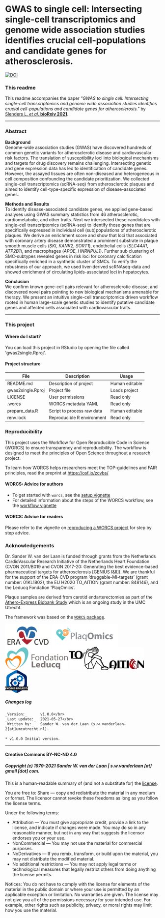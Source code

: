 GWAS to single cell: Intersecting single-cell transcriptomics and genome wide association studies identifies crucial cell-populations and candidate genes for atherosclerosis.
===========================================================

[![DOI](https://zenodo.org/badge/283594863.svg)](https://zenodo.org/badge/latestdoi/283594863)

### This readme
This readme accompanies the paper _"GWAS to single cell: Intersecting single-cell transcriptomics and genome wide association studies identifies crucial cell-populations and candidate genes for atherosclerosis."_ by [Slenders L. *et al*. **bioRxiv 2021**]().

--------------

### Abstract
<!-- Please add a brief introduction to explain what the project is about    -->

**Background**<br/>
Genome-wide association studies (GWAS) have discovered hundreds of common genetic variants for atherosclerotic disease and cardiovascular risk factors. The translation of susceptibility loci into biological mechanisms and targets for drug discovery remains challenging. Intersecting genetic and gene expression data has led to identification of candidate genes. However, the assayed tissues are often non-diseased and heterogeneous in cell composition confounding the candidate prioritization. We collected single-cell transcriptomics (scRNA-seq) from atherosclerotic plaques and aimed to identify cell-type-specific expression of disease-associated genes. 

**Methods and Results**<br/>
To identify disease-associated candidate genes, we applied gene-based analyses using GWAS summary statistics from 46 atherosclerotic, cardiometabolic, and other traits. Next we intersected these candidates with single-cell transcriptomics (scRNA-seq) to identify those genes that are specifically expressed in individual cell (sub)populations of atherosclerotic plaques. We derive an enrichment score and show that loci that associated with coronary artery disease demonstrated a prominent substrate in plaque smooth muscle cells (_SKI_, _KANK2_, _SORT1_), endothelial cells (_SLC44A1_, _ATP2B1_), and macrophages (_APOE_, _HNRNPUL1_). Further sub clustering of SMC-subtypes revealed genes in risk loci for coronary calcification specifically enriched in a synthetic cluster of SMCs. To verify the robustness of our approach, we used liver-derived scRNAseq-data and showed enrichment of circulating lipids-associated loci in hepatocytes. 

**Conclusion**<br/>
We confirm known gene-cell pairs relevant for atherosclerotic disease, and discovered novel pairs pointing to new biological mechanisms amenable for therapy. We present an intuitive single-cell transcriptomics driven workflow rooted in human large-scale genetic studies to identify putative candidate genes and affected cells associated with cardiovascular traits.

<!-- ![**Figure 1: An intuitive single-cell transcriptomics driven workflow using human genetics to identify cardiovascular candidate genes and relevant cells.** Adapted from [Slenders L. *et al*. **bioRxiv 2021**]()](figures/Figure1.png) -->


--------------

### This project

#### Where do I start?

You can load this project in RStudio by opening the file called 'gwas2single.Rproj'.

#### Project structure

<!--  You can add rows to this table, using "|" to separate columns.         -->
File              | Description                | Usage         
----------------- | -------------------------- | --------------
README.md         | Description of project     | Human editable
gwas2single.Rproj | Project file               | Loads project 
LICENSE           | User permissions           | Read only     
.worcs            | WORCS metadata YAML        | Read only     
prepare_data.R    | Script to process raw data | Human editable
renv.lock         | Reproducible R environment | Read only     

<!--  You can consider adding the following to this file:                    -->
<!--  * A citation reference for your project                                -->
<!--  * Contact information for questions/comments                           -->
<!--  * How people can offer to contribute to the project                    -->
<!--  * A contributor code of conduct, https://www.contributor-covenant.org/ -->

### Reproducibility

This project uses the Workflow for Open Reproducible Code in Science (WORCS) to
ensure transparency and reproducibility. The workflow is designed to meet the
principles of Open Science throughout a research project. 

To learn how WORCS helps researchers meet the TOP-guidelines and FAIR principles,
read the preprint at https://osf.io/zcvbs/

#### WORCS: Advice for authors

* To get started with `worcs`, see the [setup vignette](https://cjvanlissa.github.io/worcs/articles/setup.html)
* For detailed information about the steps of the WORCS workflow, see the [workflow vignette](https://cjvanlissa.github.io/worcs/articles/workflow.html)

#### WORCS: Advice for readers

Please refer to the vignette on [reproducing a WORCS project]() for step by step advice.
<!-- If your project deviates from the steps outlined in the vignette on     -->
<!-- reproducing a WORCS project, please provide your own advice for         -->
<!-- readers here.                                                           -->

### Acknowledgements

Dr. Sander W. van der Laan is funded through grants from the Netherlands CardioVascular Research Initiative of the Netherlands Heart Foundation (CVON 2011/B019 and CVON 2017-20: Generating the best evidence-based pharmaceutical targets for atherosclerosis [GENIUS I&II]). We are thankful for the support of the ERA-CVD program ‘druggable-MI-targets’ (grant number: 01KL1802), the EU H2020 TO_AITION (grant number: 848146), and the Leducq Fondation ‘PlaqOmics’.

Plaque samples are derived from carotid endarterectomies as part of the [Athero-Express Biobank Study](http:www/atheroexpress.nl) which is an ongoing study in the UMC Utrecht.

The framework was based on the [`WORCS` package](https://osf.io/zcvbs/).

<a href='https://www.era-cvd.eu'><img src='images/ERA_CVD_Logo_CMYK.png' align="center" height="75" /></a> <a href='https://www.plaqomics.com'><img src='images/leducq-logo-large.png' align="center" height="75" /></a> <a href='https://www.fondationleducq.org'><img src='images/leducq-logo-small.png' align="center" height="75" /></a> <a href='https://www.to-aition.eu'><img src='images/to_aition_logo.png' align="center" height="75" /></a> <a href='https://osf.io/zcvbs/'><img src='images/worcs_icon.png' align="center" height="75" /></a>

##### Changes log
    
    _Version:_      v1.0.0</br>
    _Last update:_  2021-05-27</br>
    _Written by:_   Sander W. van der Laan (s.w.vanderlaan-2[at]umcutrecht.nl).
    
    * v1.0.0 Initial version. 

--------------

#### Creative Commons BY-NC-ND 4.0
##### Copyright (c) 1979-2021 Sander W. van der Laan | s.w.vanderlaan [at] gmail [dot] com.

This is a human-readable summary of (and not a substitute for) the [license](LICENSE). 

You are free to: 
Share — copy and redistribute the material in any medium or format. The licensor cannot revoke these freedoms as long as you follow the license terms.

Under the following terms: 
- Attribution — You must give appropriate credit, provide a link to the license, and indicate if changes were made. You may do so in any reasonable manner, but not in any way that suggests the licensor endorses you or your use. 
- NonCommercial — You may not use the material for commercial purposes. 
- NoDerivatives — If you remix, transform, or build upon the material, you may not distribute the modified material. 
- No additional restrictions — You may not apply legal terms or technological measures that legally restrict others from doing anything the license permits.

Notices: 
You do not have to comply with the license for elements of the material in the public domain or where your use is permitted by an applicable exception or limitation.
No warranties are given. The license may not give you all of the permissions necessary for your intended use. For example, other rights such as publicity, privacy, or moral rights may limit how you use the material.


